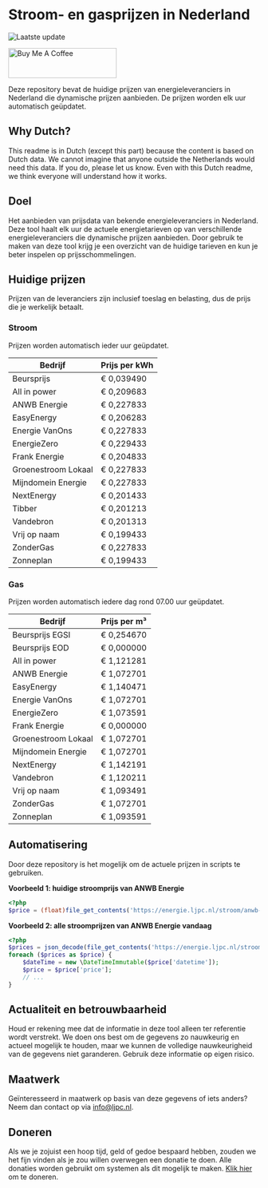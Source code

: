 # Stroom- en gasprijzen in Nederland

![Laatste update](https://img.shields.io/badge/laatste%20update-2024--03--10%2007%3A00%20CET-brightgreen)

<a href="https://www.buymeacoffee.com/Lars-" target="_blank"><img src="https://cdn.buymeacoffee.com/buttons/v2/default-orange.png" alt="Buy Me A Coffee" height="60" style="height: 60px !important;width: 217px !important;" ></a>

Deze repository bevat de huidige prijzen van energieleveranciers in Nederland die dynamische prijzen aanbieden. De prijzen worden elk uur automatisch geüpdatet.

## Why Dutch?

This readme is in Dutch (except this part) because the content is based on Dutch data. We cannot imagine that anyone outside the Netherlands would need this data. If you do, please let us know. Even with this Dutch readme, we think
everyone will understand how it works.

## Doel

Het aanbieden van prijsdata van bekende energieleveranciers in Nederland. Deze tool haalt elk uur de actuele energietarieven op van verschillende energieleveranciers die dynamische prijzen aanbieden. Door gebruik te maken van deze tool
krijg je een overzicht van de huidige tarieven en kun je beter inspelen op prijsschommelingen.

## Huidige prijzen

Prijzen van de leveranciers zijn inclusief toeslag en belasting, dus de prijs die je werkelijk betaalt.

### Stroom

Prijzen worden automatisch ieder uur geüpdatet.

 Bedrijf | Prijs per kWh 
---------|---------------
Beursprijs | € 0,039490
All in power | € 0,209683
ANWB Energie | € 0,227833
EasyEnergy | € 0,206283
Energie VanOns | € 0,227833
EnergieZero | € 0,229433
Frank Energie | € 0,204833
Groenestroom Lokaal | € 0,227833
Mijndomein Energie | € 0,227833
NextEnergy | € 0,201433
Tibber | € 0,201213
Vandebron | € 0,201313
Vrij op naam | € 0,199433
ZonderGas | € 0,227833
Zonneplan | € 0,199433


### Gas

Prijzen worden automatisch iedere dag rond 07.00 uur geüpdatet.

 Bedrijf | Prijs per m³ 
---------|--------------
Beursprijs EGSI | € 0,254670
Beursprijs EOD | € 0,000000
All in power | € 1,121281
ANWB Energie | € 1,072701
EasyEnergy | € 1,140471
Energie VanOns | € 1,072701
EnergieZero | € 1,073591
Frank Energie | € 0,000000
Groenestroom Lokaal | € 1,072701
Mijndomein Energie | € 1,072701
NextEnergy | € 1,142191
Vandebron | € 1,120211
Vrij op naam | € 1,093491
ZonderGas | € 1,072701
Zonneplan | € 1,093591


## Automatisering

Door deze repository is het mogelijk om de actuele prijzen in scripts te gebruiken.

**Voorbeeld 1: huidige stroomprijs van ANWB Energie**

```php
<?php
$price = (float)file_get_contents('https://energie.ljpc.nl/stroom/anwb-energie-nu.txt');

```

**Voorbeeld 2: alle stroomprijzen van ANWB Energie vandaag**

```php
<?php
$prices = json_decode(file_get_contents('https://energie.ljpc.nl/stroom/all-in-power-vandaag.json'),true);
foreach ($prices as $price) {
    $dateTime = new \DateTimeImmutable($price['datetime']);
    $price = $price['price'];
    // ...
}
```

## Actualiteit en betrouwbaarheid

Houd er rekening mee dat de informatie in deze tool alleen ter referentie wordt verstrekt. We doen ons best om de gegevens zo nauwkeurig en actueel mogelijk te houden, maar we kunnen de volledige nauwkeurigheid van de gegevens niet
garanderen. Gebruik deze informatie op eigen risico.

## Maatwerk

Geïnteresseerd in maatwerk op basis van deze gegevens of iets anders? Neem dan contact op
via [info@ljpc.nl](mailto:info@ljpc.nl?subject=Energie%20prijzen).

## Doneren

Als we je zojuist een hoop tijd, geld of gedoe bespaard hebben, zouden we het fijn vinden als je zou willen overwegen een
donatie te doen. Alle donaties worden gebruikt om systemen als dit mogelijk te
maken. [Klik hier](https://www.buymeacoffee.com/Lars-) om te doneren.

